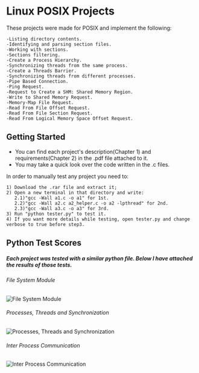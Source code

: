 # Linux POSIX Projects
These projects were made for POSIX and implement the following:
```
-Listing directory contents.
-Identifying and parsing section files.
-Working with sections.
-Sections filtering.
-Create a Process Hierarchy.
-Synchronizing threads from the same process.
-Create a Threads Barrier.
-Synchronizing threads from different processes.
-Pipe Based Connection.
-Ping Request.
-Request to Create a SHM: Shared Memory Region.
-Write to Shared Memory Request.
-Memory-Map File Request.
-Read From File Offset Request.
-Read From File Section Request.
-Read From Logical Memory Space Offset Request.
```

## Getting Started
* You can find each project's description(Chapter 1) and requirements(Chapter 2) in the .pdf file attached to it.
* You may take a quick look over the code written in the .c files.

In order to manually test any project you need to:
```
1) Download the .rar file and extract it;
2) Open a new terminal in that directory and write: 
   2.1)"gcc -Wall a1.c -o a1" for 1st.
   2.2)"gcc -Wall a2.c a2_helper.c -o a2 -lpthread" for 2nd.
   2.3)"gcc -Wall a3.c -o a3" for 3rd.
3) Run "python tester.py" to test it.
4) If you want more details while testing, open tester.py and change verbose to true before step3.
```

## Python Test Scores
##### Each project was tested with a similar python file. Below I have attached the results of those tests.
###### File System Module
![File System Module](https://user-images.githubusercontent.com/56603839/226363422-cb9f07a4-c0db-4cf2-bc8d-8ee6296d4693.png)
###### Processes, Threads and Synchronization
![Processes, Threads and Synchronization](https://user-images.githubusercontent.com/56603839/226363474-ab7306f6-eac7-4abb-8918-2c0860514b56.png)
###### Inter Process Communication
![Inter Process Communication](https://user-images.githubusercontent.com/56603839/226363535-2e61c458-8adb-4efb-83b2-4e095b055efd.png)
